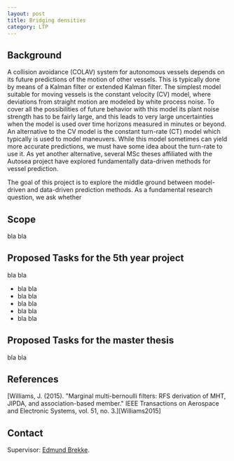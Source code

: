 ```yaml
---
layout: post
title: Bridging densities
category: LTP
---
```

## Background

A collision avoidance (COLAV) system for autonomous vessels depends on its future predictions of the motion of other vessels. 
This is typically done by means of a Kalman filter or extended Kalman filter. The simplest model suitable for moving vessels is the constant velocity (CV) model,
where deviations from straight motion are modeled by white process noise. To cover all the possibilities of future behavior with this model its plant noise strength has to be fairly large,
and this leads to very large uncertainties when the model is used over time horizons measured in minutes or beyond. 
An alternative to the CV model is the constant turn-rate (CT) model which typically is used to model maneuvers. While this model sometimes can yield more accurate predictions, we must have some idea about the turn-rate to use it. As yet another alternative, several MSc theses affiliated with the Autosea project have explored fundamentally data-driven methods for vessel prediction. 

The goal of this project is to explore the middle ground between model-driven and data-driven prediction methods. 
As a fundamental research question, we ask whether 


## Scope

bla bla

## Proposed Tasks for the 5th year project

bla bla

* bla bla
* bla bla
* bla bla
* bla bla
* bla bla

## Proposed Tasks for the master thesis

bla bla


## References
[Williams, J. (2015). "Marginal multi-bernoulli filters: RFS derivation of MHT, JIPDA, and association-based member." IEEE Transactions on Aerospace and Electronic Systems, vol. 51, no. 3.][Williams2015]  

## Contact

Supervisor: [Edmund Brekke].  

[Edmund Brekke]: www.ntnu.edu/employees/edmund.brekke
